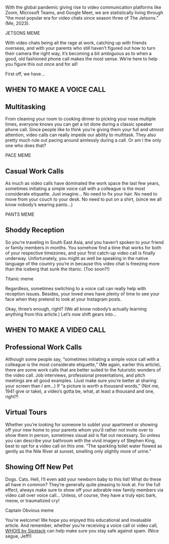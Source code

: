 With the global pandemic giving rise to video communication platforms like Zoom, Microsoft Teams, and Google Meet, we are statistically living through “the most popular era for video chats since season three of The Jetsons.” (Me, 2023). 

JETSONS MEME

With video chats being all the rage at work, catching up with friends overseas, and with your parents who still haven’t figured out how to turn their camera the right way, it’s becoming a bit ambiguous as to when a good, old fashioned phone call makes the most sense. We’re here to help you figure this out once and for all!

First off, we have…

## WHEN TO MAKE A VOICE CALL

## Multitasking

From cleaning your room to cooking dinner to picking your nose multiple times, everyone knows you can get a lot done during a classic speaker phone call. Since people like to think you’re giving them your full and utmost attention, video calls can really impede our ability to multitask. They also pretty much rule out pacing around aimlessly during a call. Or am I the only one who does that? 

PACE MEME

## Casual Work Calls 
As much as video calls have dominated the work space the last few years, sometimes initiating a simple voice call with a colleague is the most considerate etiquette. Just imagine... No need to fix your hair. No need to move from your couch to your desk. No need to put on a shirt, (since we all know nobody’s wearing pants…)

PANTS MEME

## Shoddy Reception

So you’re traveling in South East Asia, and you haven’t spoken to your friend or family members in months. You somehow find a time that works for both of your respective timezones, and your first catch-up video call is finally underway. Unfortunately, you might as well be speaking in the native language of the country you’re in because this video chat is freezing more than the iceberg that sunk the titanic. (Too soon?!) 

Titanic meme

Regardless, sometimes switching to a voice call can really help with reception issues. Besides, your loved ones have plenty of time to see your face when they pretend to look at your Instagram posts.

Okay, three’s enough, right? (We all know nobody’s actually learning anything from this article.) Let’s now shift gears into…

## WHEN TO MAKE A VIDEO CALL

## Professional Work Calls
Although some people say, “sometimes initiating a simple voice call with a colleague is the most considerate etiquette,” (Me again, earlier this article), there are some work calls that are better suited to the futuristic wonders of the video call. Job interviews, professional presentations, and pitch meetings are all good examples. (Just make sure you’re better at sharing your screen than I am…) If “a picture is worth a thousand words,” (Not me, 1941 give or take), a video’s gotta be, what, at least a thousand and one, right?!

## Virtual Tours
Whether you’re looking for someone to sublet your apartment or showing off your new home to your parents whom you’d rather not invite over to show them in person, sometimes visual aid is flat out necessary. So unless you can describe your bathroom with the vivid imagery of Stephen King, best to opt for a video call on this one. “The sparkling toilet water flowed as gently as the Nile River at sunset, smelling only slightly more of urine.” 

## Showing Off New Pet
Dogs. Cats. Hell, I’ll even add your newborn baby to this list! What do these all have in common? They’re generally quite pleasing to look at. For the full effect, always make sure to show off your adorable new family members via video call over voice call… Unless, of course, they have a truly epic bark, meow, or traumatized cry!

Captain Obvious meme

You’re welcome! We hope you enjoyed this educational and invaluable article. And remember, whether you’re receiving a voice call or video call, [WHOIS by Sipstack](https://www.sipstack.com/product/whois) can help make sure you stay safe against spam. (Nice segue, Jeff!) 
